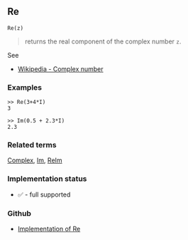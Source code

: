 ## Re

```
Re(z)
```

> returns the real component of the complex number `z`.
 
See
* [Wikipedia - Complex number](https://en.wikipedia.org/wiki/Complex_number)

### Examples

```
>> Re(3+4*I)
3

>> Im(0.5 + 2.3*I)
2.3
```

### Related terms 
[Complex](Complex.md), [Im](Im.md), [ReIm](ReIm.md) 
 






### Implementation status

* &#x2705; - full supported

### Github

* [Implementation of Re](https://github.com/axkr/symja_android_library/blob/master/symja_android_library/matheclipse-core/src/main/java/org/matheclipse/core/builtin/Arithmetic.java#L4952) 
